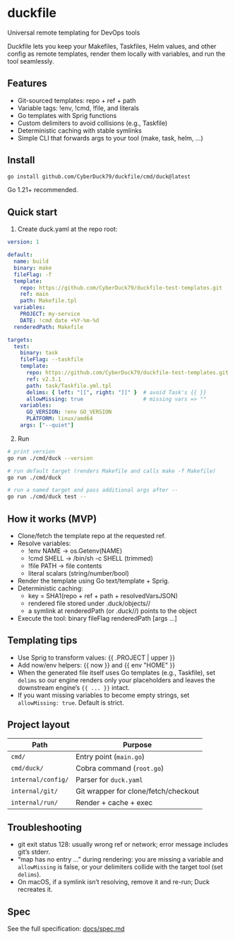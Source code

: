 # duckfile
Universal remote templating for DevOps tools

Duckfile lets you keep your Makefiles, Taskfiles, Helm values, and other config as remote templates, render them locally with variables, and run the tool seamlessly.

## Features
- Git-sourced templates: repo + ref + path
- Variable tags: !env, !cmd, !file, and literals
- Go templates with Sprig functions
- Custom delimiters to avoid collisions (e.g., Taskfile)
- Deterministic caching with stable symlinks
- Simple CLI that forwards args to your tool (make, task, helm, …)

## Install
```sh
go install github.com/CyberDuck79/duckfile/cmd/duck@latest
```

Go 1.21+ recommended.

## Quick start
1) Create duck.yaml at the repo root:
```yaml
version: 1

default:
  name: build
  binary: make
  fileFlag: -f
  template:
    repo: https://github.com/CyberDuck79/duckfile-test-templates.git
    ref: main
    path: Makefile.tpl
  variables:
    PROJECT: my-service
    DATE: !cmd date +%Y-%m-%d
  renderedPath: Makefile

targets:
  test:
    binary: task
    fileFlag: --taskfile
    template:
      repo: https://github.com/CyberDuck79/duckfile-test-templates.git
      ref: v2.3.1
      path: task/Taskfile.yml.tpl
      delims: { left: "[[", right: "]]" }  # avoid Task's {{ }}
      allowMissing: true                   # missing vars => ""
    variables:
      GO_VERSION: !env GO_VERSION
      PLATFORM: linux/amd64
    args: ["--quiet"]
```

2) Run
```sh
# print version
go run ./cmd/duck --version

# run default target (renders Makefile and calls make -f Makefile)
go run ./cmd/duck

# run a named target and pass additional args after --
go run ./cmd/duck test --
```

## How it works (MVP)
- Clone/fetch the template repo at the requested ref.
- Resolve variables:
  - !env NAME → os.Getenv(NAME)
  - !cmd SHELL → /bin/sh -c SHELL (trimmed)
  - !file PATH → file contents
  - literal scalars (string/number/bool)
- Render the template using Go text/template + Sprig.
- Deterministic caching:
  - key = SHA1(repo + ref + path + resolvedVarsJSON)
  - rendered file stored under .duck/objects/<key>/<basename>
  - a symlink at renderedPath (or .duck/<target>/<basename>) points to the object
- Execute the tool: binary fileFlag renderedPath [args …]

## Templating tips
- Use Sprig to transform values: {{ .PROJECT | upper }}
- Add now/env helpers: {{ now }} and {{ env "HOME" }}
- When the generated file itself uses Go templates (e.g., Taskfile), set `delims` so our engine renders only your placeholders and leaves the downstream engine’s `{{ ... }}` intact.
- If you want missing variables to become empty strings, set `allowMissing: true`. Default is strict.

## Project layout
| Path | Purpose |
|---|---|
| `cmd/` | Entry point (`main.go`) |
| `cmd/duck/` | Cobra command (`root.go`) |
| `internal/config/` | Parser for `duck.yaml` |
| `internal/git/` | Git wrapper for clone/fetch/checkout |
| `internal/run/` | Render + cache + exec |

## Troubleshooting
- git exit status 128: usually wrong ref or network; error message includes git’s stderr.
- “map has no entry …” during rendering: you are missing a variable and `allowMissing` is false, or your delimiters collide with the target tool (set `delims`).
- On macOS, if a symlink isn’t resolving, remove it and re-run; Duck recreates it.

## Spec
See the full specification: [docs/spec.md](docs/spec.md)
